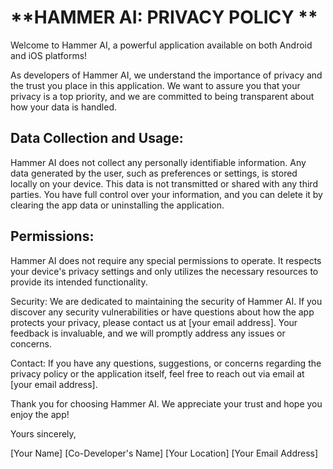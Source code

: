 # **HAMMER AI: PRIVACY POLICY **

Welcome to Hammer AI, a powerful application available on both Android and iOS platforms!

As developers of Hammer AI, we understand the importance of privacy and the trust you place in this application. We want to assure you that your privacy is a top priority, and we are committed to being transparent about how your data is handled.

## Data Collection and Usage:
Hammer AI does not collect any personally identifiable information. Any data generated by the user, such as preferences or settings, is stored locally on your device. This data is not transmitted or shared with any third parties. You have full control over your information, and you can delete it by clearing the app data or uninstalling the application.

## Permissions:
Hammer AI does not require any special permissions to operate. It respects your device's privacy settings and only utilizes the necessary resources to provide its intended functionality.

Security:
We are dedicated to maintaining the security of Hammer AI. If you discover any security vulnerabilities or have questions about how the app protects your privacy, please contact us at [your email address]. Your feedback is invaluable, and we will promptly address any issues or concerns.

Contact:
If you have any questions, suggestions, or concerns regarding the privacy policy or the application itself, feel free to reach out via email at [your email address].

Thank you for choosing Hammer AI. We appreciate your trust and hope you enjoy the app!

Yours sincerely,

[Your Name]
[Co-Developer's Name]
[Your Location]
[Your Email Address]
